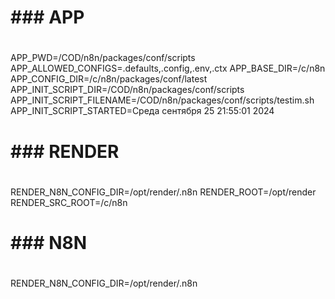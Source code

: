 # ###   APP
#   
APP_PWD=/COD/n8n/packages/conf/scripts
APP_ALLOWED_CONFIGS=.defaults,.config,.env,.ctx
APP_BASE_DIR=/c/n8n
APP_CONFIG_DIR=/c/n8n/packages/conf/latest
APP_INIT_SCRIPT_DIR=/COD/n8n/packages/conf/scripts
APP_INIT_SCRIPT_FILENAME=/COD/n8n/packages/conf/scripts/testim.sh
APP_INIT_SCRIPT_STARTED=Среда сентября 25 21:55:01 2024

# ###   RENDER
#   
RENDER_N8N_CONFIG_DIR=/opt/render/.n8n
RENDER_ROOT=/opt/render
RENDER_SRC_ROOT=/c/n8n

# ###   N8N
#   
RENDER_N8N_CONFIG_DIR=/opt/render/.n8n
